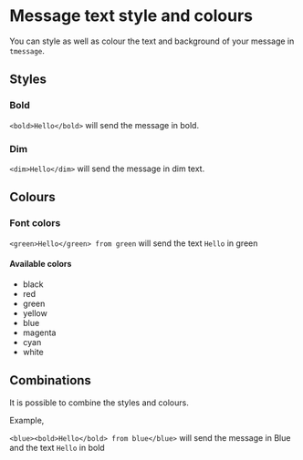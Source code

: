 # Message text style and colours

You can style as well as colour the text and background of your message in `tmessage`.

## Styles

### Bold
`<bold>Hello</bold>` will send the message in bold.

### Dim
`<dim>Hello</dim>` will send the message in dim text.

## Colours

### Font colors

`<green>Hello</green> from green` will send the text `Hello` in green 

#### Available colors
* black
* red
* green
* yellow
* blue
* magenta
* cyan
* white

## Combinations
It is possible to combine the styles and colours.

Example,

`<blue><bold>Hello</bold> from blue</blue>` will send the message in Blue and the text `Hello` in bold